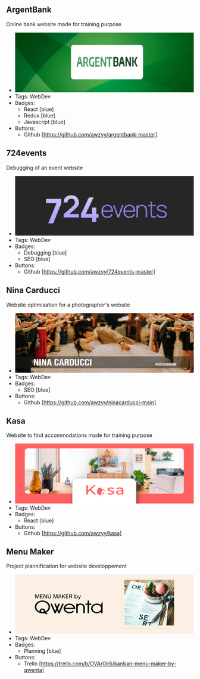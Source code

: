 ## ArgentBank
Online bank website made for training purpose
- ![argentbank](../assets/argentbank.png)
- Tags: WebDev
- Badges:
  - React [blue]
  - Redux [blue]
  - Javascript [blue]
- Buttons:
  - Github [https://github.com/awzyy/argentbank-master]

## 724events
Debugging of an event website
- ![724events](../assets/724events.png)
- Tags: WebDev
- Badges:
  - Debugging [blue]
  - SEO [blue]
- Buttons:
  - Github [https://github.com/awzyy/724events-master]

## Nina Carducci
Website optimisation for a photographer's website
- ![ninacarducci](../assets/nina.png)
- Tags: WebDev
- Badges:
  - SEO [blue]
- Buttons:
  - Github [https://github.com/awzyy/ninacarducci-main]

## Kasa
Website to find accommodations made for training purpose
- ![kasa](../assets/kasa.png)
- Tags: WebDev
- Badges:
  - React [blue]
- Buttons:
  - Github [https://github.com/awzyy/kasa]


## Menu Maker
Project plannification for website developpement
- ![qwenta](../assets/menumaker.png)
- Tags: WebDev
- Badges:
  - Planning [blue]
- Buttons:
  - Trello [https://trello.com/b/OVAr0lr6/kanban-menu-maker-by-qwenta]